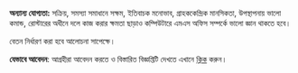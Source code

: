 **অন্যান্য যোগ্যতা:** সক্রিয়, সমস্যা সমাধানে সক্ষম, ইতিবাচক মনোভাব, গ্রাহককেন্দ্রিক মানসিকতা, উপস্থাপনায় ভালো কমান্ড, রোস্টারের অধীনে দলে কাজ করার ক্ষমতা ছাড়াও কম্পিউটারে এমএস অফিস সম্পর্কে ভালো জ্ঞান থাকতে হবে।

বেতন নির্ধারণ করা হবে আলোচনা সাপেক্ষে।

**যেভাবে আবেদন**: আগ্রহীরা আবেদন করতে ও বিস্তারিত বিজ্ঞপ্তিটি দেখতে এখানে <a href="https://jobs.bdjobs.com/jobdetails.asp?id=1262011&amp;fcatId=2&amp;ln=1" target="_blank" rel="nofollow">ক্লিক</a> করুন।
